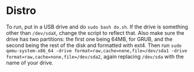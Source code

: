 # Distro
To run, put in a USB drive and do `sudo bash do.sh`.
If the drive is something other than `/dev/sdaX`, change the script to reflect that.
Also make sure the drive has two partitions: the first one being 64MB, for GRUB, and the second being the rest of the disk and formatted with ext4.
Then run `sudo qemu-system-x86_64 -drive format=raw,cache=none,file=/dev/sda1 -drive format=raw,cache=none,file=/dev/sda2`, again replacing `/dev/sda` with the name of your drive.

